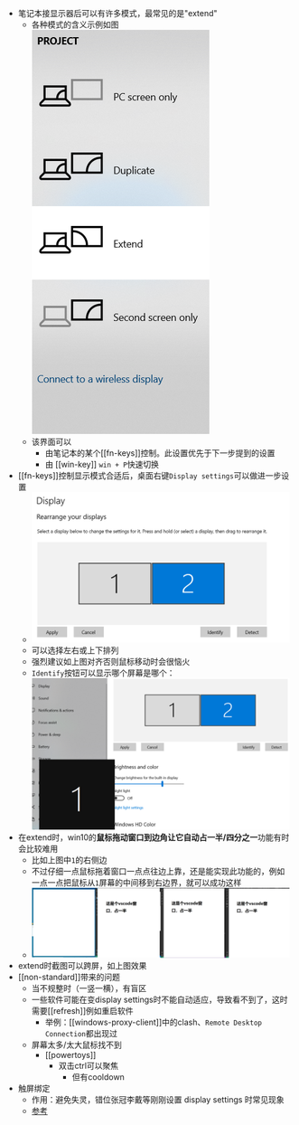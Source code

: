 - 笔记本接显示器后可以有许多模式，最常见的是"extend"
  - 各种模式的含义示例如图![](display-mode.png)
  - 该界面可以
    - 由笔记本的某个[[fn-keys]]控制。此设置优先于下一步提到的设置
    - 由 [[win-key]] `win + P`快速切换
- [[fn-keys]]控制显示模式合适后，桌面右键`Display settings`可以做进一步设置
  - ![](extend-arrangement.png)
  - 可以选择左右或上下排列
  - 强烈建议如上图对齐否则鼠标移动时会很恼火
  - `Identify`按钮可以显示哪个屏幕是哪个：![](identify.png)
- 在extend时，win10的**鼠标拖动窗口到边角让它自动占一半/四分之一**功能有时会比较难用
  - 比如上图中`1`的右侧边
  - 不过仔细一点鼠标拖着窗口一点点往边上靠，还是能实现此功能的，例如一点一点把鼠标从`1`屏幕的中间移到右边界，就可以成功这样
  - ![](long-screenshot.png)
- extend时截图可以跨屏，如上图效果
- [[non-standard]]带来的问题
  - 当不规整时（一竖一横），有盲区
  - 一些软件可能在变display settings时不能自动适应，导致看不到了，这时需要[[refresh]]例如重启软件
    - 举例：[[windows-proxy-client]]中的clash、`Remote Desktop Connection`都出现过
  - 屏幕太多/太大鼠标找不到
    - [[powertoys]]
      - 双击ctrl可以聚焦
        - 但有cooldown
- 触屏绑定
  - 作用：避免失灵，错位张冠李戴等刚刚设置 display settings 时常见现象
  - [参考](https://www.dell.com/support/kbdoc/zh-cn/000132341/windows-8%E5%92%8C10-%E5%85%B7%E6%9C%89%E5%A4%9A%E4%B8%AA%E8%A7%A6%E6%91%B8%E6%98%BE%E7%A4%BA%E5%99%A8%E6%97%B6%E7%9A%84%E8%A7%A6%E6%91%B8%E5%B1%8F%E5%8A%9F%E8%83%BD%E9%97%AE%E9%A2%98)